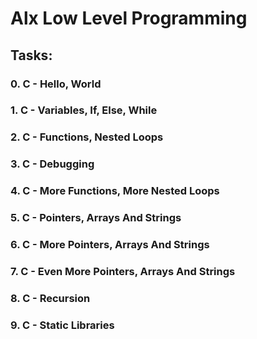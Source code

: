 # Alx Low Level Programming


## Tasks:

### 0. C - Hello, World

### 1. C - Variables, If, Else, While

### 2. C - Functions, Nested Loops

### 3. C - Debugging

### 4. C - More Functions, More Nested Loops

### 5. C - Pointers, Arrays And Strings

### 6. C - More Pointers, Arrays And Strings

### 7. C - Even More Pointers, Arrays And Strings

### 8. C - Recursion

### 9. C - Static Libraries
